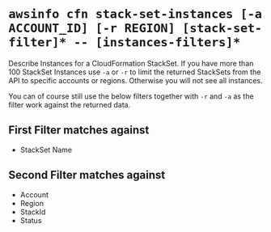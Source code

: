 # `awsinfo cfn stack-set-instances [-a ACCOUNT_ID] [-r REGION] [stack-set-filter]* -- [instances-filters]*`

Describe Instances for a CloudFormation StackSet.
If you have more than 100 StackSet Instances use `-a`
or `-r` to limit the returned StackSets from the API to specific
accounts or regions. Otherwise you will not see all instances.

You can of course still use the below filters together with `-r`
and `-a` as the filter work against the returned data.

## First Filter matches against

* StackSet Name

## Second Filter matches against

* Account
* Region
* StackId
* Status
